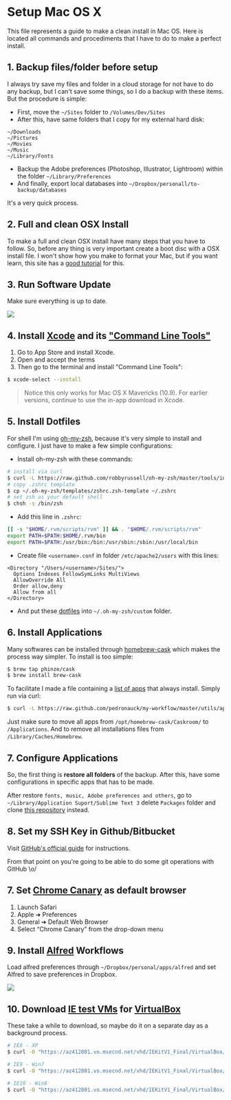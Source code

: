 # Setup Mac OS X

This file represents a guide to make a clean install in Mac OS. Here is located all commands and procediments that I have to do to make a perfect install.

## 1. Backup files/folder before setup

I always try save my files and folder in a cloud storage for not have to do any backup, but I can't save some things, so I do a backup with these items. But the procedure is simple:

- First, move the `~/Sites` folder to `/Volumes/Dev/Sites`
- After this, have same folders that I copy for my external hard disk:

```
~/Downloads
~/Pictures
~/Movies
~/Music
~/Library/Fonts
```

- Backup the Adobe preferences (Photoshop, Illustrator, Lightroom) within the folder `~/Library/Preferences`
- And finally, export local databases into `~/Dropbox/personall/to-backup/databases`

It's a very quick process.

## 2. Full and clean OSX Install

To make a full and clean OSX install have many steps that you have to follow. So, before any thing is very important create a boot disc with a OSX install file. I won't show how you make to format your Mac, but if you want learn, this site has a [good tutorial](http://lifehacker.com/how-to-create-an-os-x-mavericks-usb-installation-drive-1450280026) for this.

## 3. Run Software Update

Make sure everything is up to date.

![](http://f.cl.ly/items/382O04411U0a1i0G2E3j/software-update.png)

## 4. Install [Xcode](https://developer.apple.com/xcode/) and its ["Command Line Tools"](https://developer.apple.com/downloads/index.action)

1. Go to App Store and install Xcode.
2. Open and accept the terms
3. Then go to the terminal and install "Command Line Tools":

```sh
$ xcode-select --install
```

> Notice this only works for Mac OS X Mavericks (10.9). For earlier versions, continue to use the in-app download in Xcode.

## 5. Install Dotfiles

For shell I'm using [oh-my-zsh](https://github.com/robbyrussell/oh-my-zsh), because it's very simple to install and configure. I just have to make a few simple configurations:

- Install oh-my-zsh with these commands:

```sh
# install via curl
$ curl -L https://raw.github.com/robbyrussell/oh-my-zsh/master/tools/install.sh | sh
# copy .zshrc template
$ cp ~/.oh-my-zsh/templates/zshrc.zsh-template ~/.zshrc
# set zsh as your default shell
$ chsh -s /bin/zsh
```

- Add this line in `.zshrc`:

```sh
[[ -s "$HOME/.rvm/scripts/rvm" ]] && . "$HOME/.rvm/scripts/rvm"
export PATH=$PATH:$HOME/.rvm/bin
export PATH=$PATH:/usr/bin:/bin:/usr/sbin:/sbin:/usr/local/bin
```

- Create file `<username>.conf` in folder `/etc/apache2/users` with this lines:

```
<Directory "/Users/<username>/Sites/">
  Options Indexes FollowSymLinks MultiViews
  AllowOverride All
  Order allow,deny
  Allow from all
</Directory>
```

- And put these [dotfiles](/dotfiles) into `~/.oh-my-zsh/custom` folder.

## 6. Install Applications

Many softwares can be installed through [homebrew-cask](https://github.com/phinze/homebrew-cask) which makes the process way simpler. To install is too simple:

```sh
$ brew tap phinze/cask
$ brew install brew-cask
```

To facilitate I made a file containing a [list of apps](apps.md) that always install. Simply run via curl:

```sh
$ curl -L https://raw.github.com/pedronauck/my-workflow/master/utils/apps.sh | sh
```

Just make sure to move all apps from `/opt/homebrew-cask/Caskroom/` to `/Applications`. And to remove all installations files from `/Library/Caches/Homebrew`.

## 7. Configure Applications

So, the first thing is **restore all folders** of the backup. After this, have some configurations in specific apps that has to be made.

After restore `fonts, music, Adobe preferences and others`, go to `~/Library/Application Suport/Sublime Text 3` delete `Packages` folder and clone [this repository](https://github.com/pedronauck/sublime-settings) instead.

## 8. Set my SSH Key in Github/Bitbucket

Visit [GitHub's official guide](https://help.github.com/articles/generating-ssh-keys#platform-mac) for instructions.

From that point on you're going to be able to do some git operations with GitHub \o/

## 7. Set [Chrome Canary](https://www.google.com/intl/en/chrome/browser/canary.html) as default browser

1. Launch Safari
2. Apple ➜ Preferences
3. General ➜ Default Web Browser
4. Select “Chrome Canary” from the drop-down menu

## 9. Install [Alfred](http://alfredapp.com) Workflows

Load alfred preferences through `~/Dropbox/personal/apps/alfred` and set Alfred to save preferences in Dropbox.

![](http://imageshack.com/a/img35/6530/4g72.png)

## 10. Download [IE test VMs](http://www.modern.ie/en-us/virtualization-tools) for [VirtualBox](https://www.virtualbox.org/)

These take a while to download, so maybe do it on a separate day as a background process.

```sh
# IE8 - XP
$ curl -O "https://az412801.vo.msecnd.net/vhd/IEKitV1_Final/VirtualBox/OSX/IE8_XP/IE8.XP.For.MacVirtualBox.ova"

# IE9 - Win7
$ curl -O "https://az412801.vo.msecnd.net/vhd/IEKitV1_Final/VirtualBox/OSX/IE9_Win7/IE9.Win7.For.MacVirtualBox.part{1.sfx,2.rar,3.rar,4.rar,5.rar}"

# IE10 - Win8
$ curl -O "https://az412801.vo.msecnd.net/vhd/IEKitV1_Final/VirtualBox/OSX/IE10_Win8/IE10.Win8.For.MacVirtualBox.part{1.sfx,2.rar,3.rar}"
```
